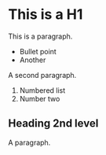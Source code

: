 # This is a H1

This is a paragraph.

* Bullet point
* Another

A second paragraph.

1. Numbered list
2. Number two

## Heading 2nd level

A paragraph.
